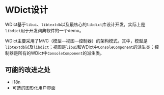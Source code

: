 # WDict设计

WDict基于`libui`、`libtextdb`以及最核心的`libdict`库设计开发，实际上是`libdict`用于开发词典软件的一个demo。

WDict主要采用了MVC（模型—视图—控制器）的架构模式。其中，模型是`libtextdb`以及`libdict`；视图是`libui`和WDict中`ConsoleComponent`的派生类；控制器是所有的WDict中`ConsoleComponent`的派生类。

## 可能的改进之处

- i18n
- 可选的图形化用户界面

